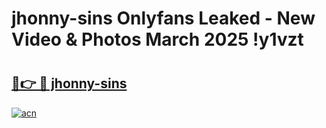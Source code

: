 # jhonny-sins Onlyfans Leaked - New Video & Photos March 2025 !y1vzt

# <h2><a href="https://8m75uf.iuczelnia.edu.pl?title=jhonny-sins&ref=y1vzt">🔗👉 🔴 jhonny-sins</a></h2>

[![acn](https://github.com/user-attachments/assets/0f9c940e-d8b0-45ae-aac7-cd30a18b3e1c)](https://8m75uf.iuczelnia.edu.pl?title=jhonny-sins&ref=y1vzt)

